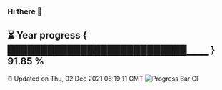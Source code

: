 ### Hi there 👋
⏳ Year progress { ███████████████████████████▁▁▁ } 91.85 %
---
⏰ Updated on Thu, 02 Dec 2021 06:19:11 GMT
![Progress Bar CI](https://github.com/liununu/liununu/workflows/Progress%20Bar%20CI/badge.svg)
